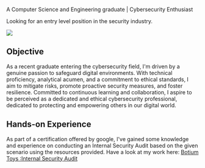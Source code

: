 
<!--- 
👀 I’m interested in ...
- 🌱 I’m currently learning ...
- 💞️ I’m looking to collaborate on ...
- 📫 How to reach me ...
- 😄 Pronouns: ...
- ⚡ Fun fact: ...
--->
 A Computer Science and Engineering graduate | Cybersecurity Enthusiast
 
 Looking for an entry level position in the security industry.

<a href="https://www.linkedin.com/in/ram-rahul-dammu-366322212"><img src="https://img.shields.io/badge/-LinkedIn-0072b1?&style=for-the-badge&logo=linkedin&logoColor=white" /></a>

## Objective
As a recent graduate entering the cybersecurity field, I'm driven by a genuine passion to safeguard digital environments. With technical proficiency, analytical acumen, and a commitment to ethical standards, I aim to mitigate risks, promote proactive security measures, and foster resilience. Committed to continuous learning and collaboration, I aspire to be perceived as a dedicated and ethical cybersecurity professional, dedicated to protecting and empowering others in our digital world.

## Hands-on Experience

As part of a certification offered by google, I've gained some knowledge and experience on conducting an Internal Security Audit based on the given scenario using the resources provided.
Have a look at my work here: <a href="https://github.com/rahuld15/Internal-Security-Audit">Botium Toys :Internal Security Audit</a>

<!---
rahuld15/rahuld15 is a ✨ special ✨ repository because its `README.md` (this file) appears on your GitHub profile.
You can click the Preview link to take a look at your changes.
--->
